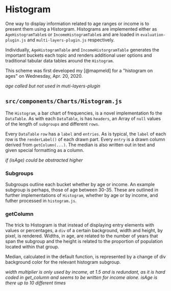 # Histogram

One way to display information related to age ranges or income
is to present them using a Historgram. Histograms are implemented
either as `AgeHistogramTable`s or `IncomeHistogramTable`s and are
loaded in `evaluation-plugin.js` and `multi-layers-plugin.js`
respectively.

Individually, `AgeHistogramTable` and `IncomeHistorgramTable` generates
the important buckets each topic and renders additional user options and 
traditional tabular data tables around
the `Histogram`. 

This scheme was first developed my [@mapmeld] for a "histogram on ages"
on Wednesday, Apr. 20, 2020.

_age called but not used in muti-layers-plugin_

## `src/components/Charts/Histogram.js` 

The `Histogram`, a bar chart of frequencies, is a novel 
implementation fo the `DataTable`. As with each `DataTable`,
is has `headers`, an Array of `null` values of the length
of `subgroups` and different `rows`. 

Every `DataTable` `row` has a `label` and `entries`. As is
typical, the `label` of each row is the `renderLabel()` of each
drawn part. Every `entry` is a drawn column derived from `getColumn(...)`.
The median is also written out in text and given special formatting
as a column. 

_if (isAge) could be abstracted higher_

### Subgroups

Subgroups outline each bucket whether by age or income. An example
subgroup is perhaps, those of age between 30-35. These are outlined
in further implementations of `Histogram`, whether by age or by income,
and futher processed in `histogram.js`. 

### getColumn 

The trick to Histogram is that instead of displaying entry elements
with values or percentages, a `div` of a certain background, width and
height, by pixel,  is rendered. Widths, in age, are related to the
number of years that span the subgroup and the height is related to the
proportion of population located within that group. 

Median, calculated in the default function, is represented by a change
of div background color for the relevant histogram subgroup.

_width multiplier is only used by income, at 1.5 and is redundant, as
it is hard coded in get_column and seems to be written for income alone._
_isAge is there up to 10 different times_

